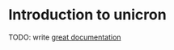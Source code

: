 # Introduction to unicron

TODO: write [great documentation](http://jacobian.org/writing/great-documentation/what-to-write/)
